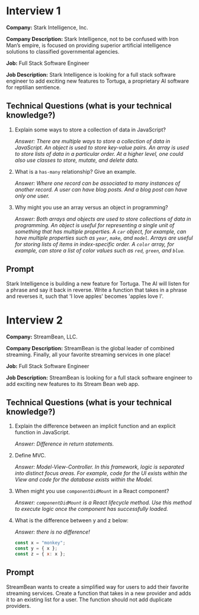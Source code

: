 # Interview 1

**Company:** Stark Intelligence, Inc.

**Company Description:** Stark Intelligence, not to be confused with Iron Man’s empire, is focused on providing superior artificial intelligence solutions to classified governmental agencies.

**Job:** Full Stack Software Engineer

**Job Description:** Stark Intelligence is looking for a full stack software engineer to add exciting new features to Tortuga, a proprietary AI software for reptilian sentience.

## Technical Questions (what is your technical knowledge?)

1. Explain some ways to store a collection of data in JavaScript?
  
   _Answer: There are multiple ways to store a collection of data in JavaScript. An object is used to store key-value pairs. An array is used to store lists of data in a particular order. At a higher level, one could also use classes to store, mutate, and delete data._

1. What is a `has-many` relationship? Give an example.  
   
   _Answer: Where one record can be associated to many instances of another record. A user can have blog posts. And a blog post can have only one user._
1. Why might you use an array versus an object in programming?
   
   _Answer: Both arrays and objects are used to store collections of data in programming. An object is useful for representing a single unit of something that has multiple properties. A `car` object, for example, can have multiple properties such as `year`, `make`, and `model`. Arrays are useful for storing lists of items in index-specific order. A `color` array, for example, can store a list of color values such as `red`, `green`, and `blue`._
## Prompt

Stark Intelligence is building a new feature for Tortuga. The AI will listen for a phrase and say it back in reverse. Write a function that takes in a phrase and reverses it, such that 'I love apples' becomes 'apples love I'.

# Interview 2

**Company:** StreamBean, LLC.

**Company Description:** StreamBean is the global leader of combined streaming. Finally, all your favorite streaming services in one place!

**Job:** Full Stack Software Engineer

**Job Description:** StreamBean is looking for a full stack software engineer to add exciting new features to its Stream Bean web app.

## Technical Questions (what is your technical knowledge?)

1. Explain the difference between an implicit function and an explicit function in JavaScript.  
   
   _Answer: Difference in return statements._

1. Define MVC.  
   
   _Answer: Model-View-Controller. In this framework, logic is separated into distinct focus areas. For example, code for the UI exists within the View and code for the database exists within the Model._

1. When might you use `componentDidMount` in a React component?  
   
   _Answer: `componentDidMount` is a React lifecycle method. Use this method to execute logic once the component has successfully loaded._

1. What is the difference between y and z below:  
   
   _Answer: there is no difference!_

    ```javascript
    const x = "monkey";
    const y = { x };
    const z = { x: x };
    ```

## Prompt

StreamBean wants to create a simplified way for users to add their favorite streaming services. Create a function that takes in a new provider and adds it to an existing list for a user. The function should not add duplicate providers.
